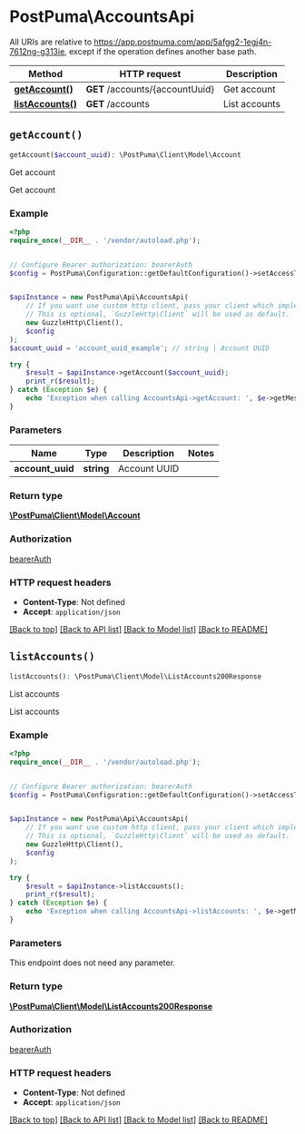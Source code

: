 # PostPuma\AccountsApi

All URIs are relative to https://app.postpuma.com/app/5afgg2-1egj4n-7612ng-g313ie, except if the operation defines another base path.

| Method | HTTP request | Description |
| ------------- | ------------- | ------------- |
| [**getAccount()**](AccountsApi.md#getAccount) | **GET** /accounts/{accountUuid} | Get account |
| [**listAccounts()**](AccountsApi.md#listAccounts) | **GET** /accounts | List accounts |


## `getAccount()`

```php
getAccount($account_uuid): \PostPuma\Client\Model\Account
```

Get account

Get account

### Example

```php
<?php
require_once(__DIR__ . '/vendor/autoload.php');


// Configure Bearer authorization: bearerAuth
$config = PostPuma\Configuration::getDefaultConfiguration()->setAccessToken('YOUR_ACCESS_TOKEN');


$apiInstance = new PostPuma\Api\AccountsApi(
    // If you want use custom http client, pass your client which implements `GuzzleHttp\ClientInterface`.
    // This is optional, `GuzzleHttp\Client` will be used as default.
    new GuzzleHttp\Client(),
    $config
);
$account_uuid = 'account_uuid_example'; // string | Account UUID

try {
    $result = $apiInstance->getAccount($account_uuid);
    print_r($result);
} catch (Exception $e) {
    echo 'Exception when calling AccountsApi->getAccount: ', $e->getMessage(), PHP_EOL;
}
```

### Parameters

| Name | Type | Description  | Notes |
| ------------- | ------------- | ------------- | ------------- |
| **account_uuid** | **string**| Account UUID | |

### Return type

[**\PostPuma\Client\Model\Account**](../Model/Account.md)

### Authorization

[bearerAuth](../../README.md#bearerAuth)

### HTTP request headers

- **Content-Type**: Not defined
- **Accept**: `application/json`

[[Back to top]](#) [[Back to API list]](../../README.md#endpoints)
[[Back to Model list]](../../README.md#models)
[[Back to README]](../../README.md)

## `listAccounts()`

```php
listAccounts(): \PostPuma\Client\Model\ListAccounts200Response
```

List accounts

List accounts

### Example

```php
<?php
require_once(__DIR__ . '/vendor/autoload.php');


// Configure Bearer authorization: bearerAuth
$config = PostPuma\Configuration::getDefaultConfiguration()->setAccessToken('YOUR_ACCESS_TOKEN');


$apiInstance = new PostPuma\Api\AccountsApi(
    // If you want use custom http client, pass your client which implements `GuzzleHttp\ClientInterface`.
    // This is optional, `GuzzleHttp\Client` will be used as default.
    new GuzzleHttp\Client(),
    $config
);

try {
    $result = $apiInstance->listAccounts();
    print_r($result);
} catch (Exception $e) {
    echo 'Exception when calling AccountsApi->listAccounts: ', $e->getMessage(), PHP_EOL;
}
```

### Parameters

This endpoint does not need any parameter.

### Return type

[**\PostPuma\Client\Model\ListAccounts200Response**](../Model/ListAccounts200Response.md)

### Authorization

[bearerAuth](../../README.md#bearerAuth)

### HTTP request headers

- **Content-Type**: Not defined
- **Accept**: `application/json`

[[Back to top]](#) [[Back to API list]](../../README.md#endpoints)
[[Back to Model list]](../../README.md#models)
[[Back to README]](../../README.md)
